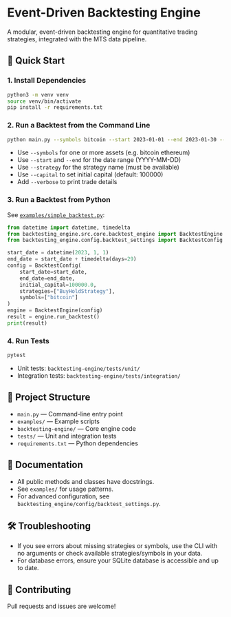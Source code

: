 # Event-Driven Backtesting Engine

A modular, event-driven backtesting engine for quantitative trading strategies, integrated with the MTS data pipeline.

## 🚀 Quick Start

### 1. Install Dependencies

```bash
python3 -m venv venv
source venv/bin/activate
pip install -r requirements.txt
```

### 2. Run a Backtest from the Command Line

```bash
python main.py --symbols bitcoin --start 2023-01-01 --end 2023-01-30 --strategy BuyHoldStrategy --capital 100000
```

- Use `--symbols` for one or more assets (e.g. bitcoin ethereum)
- Use `--start` and `--end` for the date range (YYYY-MM-DD)
- Use `--strategy` for the strategy name (must be available)
- Use `--capital` to set initial capital (default: 100000)
- Add `--verbose` to print trade details

### 3. Run a Backtest from Python

See [`examples/simple_backtest.py`](examples/simple_backtest.py):

```python
from datetime import datetime, timedelta
from backtesting_engine.src.core.backtest_engine import BacktestEngine
from backtesting_engine.config.backtest_settings import BacktestConfig

start_date = datetime(2023, 1, 1)
end_date = start_date + timedelta(days=29)
config = BacktestConfig(
    start_date=start_date,
    end_date=end_date,
    initial_capital=100000.0,
    strategies=["BuyHoldStrategy"],
    symbols=["bitcoin"]
)
engine = BacktestEngine(config)
result = engine.run_backtest()
print(result)
```

### 4. Run Tests

```bash
pytest
```

- Unit tests: `backtesting-engine/tests/unit/`
- Integration tests: `backtesting-engine/tests/integration/`

## 📂 Project Structure

- `main.py` — Command-line entry point
- `examples/` — Example scripts
- `backtesting-engine/` — Core engine code
- `tests/` — Unit and integration tests
- `requirements.txt` — Python dependencies

## 📝 Documentation

- All public methods and classes have docstrings.
- See `examples/` for usage patterns.
- For advanced configuration, see `backtesting_engine/config/backtest_settings.py`.

## 🛠️ Troubleshooting

- If you see errors about missing strategies or symbols, use the CLI with no arguments or check available strategies/symbols in your data.
- For database errors, ensure your SQLite database is accessible and up to date.

## 📣 Contributing

Pull requests and issues are welcome! 